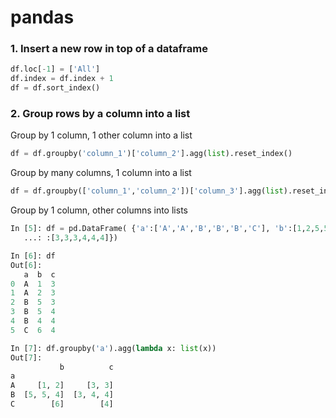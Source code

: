 # pandas

### 1. Insert a new row in top of a dataframe 

```python
df.loc[-1] = ['All']
df.index = df.index + 1
df = df.sort_index()
```

### 2. Group rows by a column into a list
Group by 1 column, 1 other column into a list
```python
df = df.groupby('column_1')['column_2'].agg(list).reset_index()
```
Group by many columns, 1 column into a list
```python
df = df.groupby(['column_1','column_2'])['column_3'].agg(list).reset_index()
```
Group by 1 column, other columns into lists
```python
In [5]: df = pd.DataFrame( {'a':['A','A','B','B','B','C'], 'b':[1,2,5,5,4,6],'c'
   ...: :[3,3,3,4,4,4]})

In [6]: df
Out[6]: 
   a  b  c
0  A  1  3
1  A  2  3
2  B  5  3
3  B  5  4
4  B  4  4
5  C  6  4

In [7]: df.groupby('a').agg(lambda x: list(x))
Out[7]: 
           b          c
a                      
A     [1, 2]     [3, 3]
B  [5, 5, 4]  [3, 4, 4]
C        [6]        [4]
```
